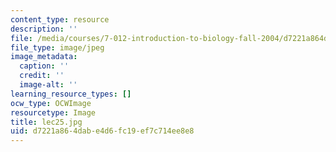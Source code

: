 ```yaml
---
content_type: resource
description: ''
file: /media/courses/7-012-introduction-to-biology-fall-2004/d7221a864dabe4d6fc19ef7c714ee8e8_lec25.jpg
file_type: image/jpeg
image_metadata:
  caption: ''
  credit: ''
  image-alt: ''
learning_resource_types: []
ocw_type: OCWImage
resourcetype: Image
title: lec25.jpg
uid: d7221a86-4dab-e4d6-fc19-ef7c714ee8e8
---
```

